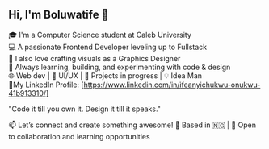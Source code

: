 ## Hi, I'm Boluwatife 💯

🎓 I'm a Computer Science student at Caleb University<br/>
💻 A passionate Frontend Developer leveling up to Fullstack<br/>
🎨 I also love crafting visuals as a Graphics Designer<br/>
🚀 Always learning, building, and experimenting with code & design<br/>
🌐 Web dev | 🎯 UI/UX | 🔧 Projects in progress | 💡 Idea Man<br/>
🔗My LinkedIn Profile: [https://www.linkedin.com/in/ifeanyichukwu-onukwu-41b913310/]

"Code it till you own it. Design it till it speaks."

📫 Let’s connect and create something awesome!
📍 Based in 🇳🇬 | 💬 Open to collaboration and learning opportunities
